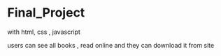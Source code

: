 # Final_Project 
<Online library> with html, css , javascript

users can see all books , read  online  and  they can  download it from site 
